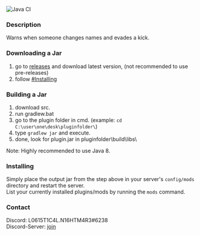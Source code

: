 ![Java CI](https://github.com/L0615T1C5-216AC-9437/warnings/workflows/Java%20CI/badge.svg)
### Description
Warns when someone changes names and evades a kick.
### Downloading a Jar
1) go to [releases](https://github.com/L0615T1C5-216AC-9437/warnings/releases) and download latest version, (not recommended to use pre-releases)
2) follow [#Installing](https://github.com/L0615T1C5-216AC-9437/warnings/blob/master/README.md#installing)

### Building a Jar

1) download src.
2) run gradlew.bat
3) go to the plugin folder in cmd. (example: `cd C:\user\one\desk\pluginfolder\`)
4) type `gradlew jar` and execute.
5) done, look for plugin.jar in pluginfolder\build\libs\

Note: Highly recommended to use Java 8.

### Installing

Simply place the output jar from the step above in your server's `config/mods` directory and restart the server.  
List your currently installed plugins/mods by running the `mods` command.

### Contact
Discord: L0615T1C4L.N16HTM4R3#6238  
Discord-Server: [join](http://cn-discord.ddns.net )
